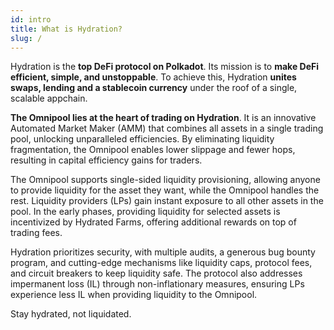 ```yaml
---
id: intro
title: What is Hydration?
slug: /
---
```


Hydration is the **top DeFi protocol on Polkadot**. Its mission is to **make DeFi efficient, simple, and unstoppable**. To achieve this, Hydration **unites swaps, lending and a stablecoin currency** under the roof of a single, scalable appchain.

**The Omnipool lies at the heart of trading on Hydration**. It is an innovative Automated Market Maker (AMM) that combines all assets in a single trading pool, unlocking unparalleled efficiencies. By eliminating liquidity fragmentation, the Omnipool enables lower slippage and fewer hops, resulting in capital efficiency gains for traders.

The Omnipool supports single-sided liquidity provisioning, allowing anyone to provide liquidity for the asset they want, while the Omnipool handles the rest. Liquidity providers (LPs) gain instant exposure to all other assets in the pool. In the early phases, providing liquidity for selected assets is incentivized by Hydrated Farms, offering additional rewards on top of trading fees.

Hydration prioritizes security, with multiple audits, a generous bug bounty program, and cutting-edge mechanisms like liquidity caps, protocol fees, and circuit breakers to keep liquidity safe. The protocol also addresses impermanent loss (IL) through non-inflationary measures, ensuring LPs experience less IL when providing liquidity to the Omnipool.

Stay hydrated, not liquidated.
